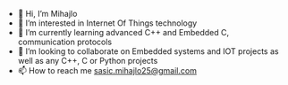 - 👋 Hi, I’m Mihajlo
- 👀 I’m interested in Internet Of Things technology
- 🌱 I’m currently learning advanced C++ and Embedded C, communication protocols
- 💞️ I’m looking to collaborate on Embedded systems and IOT projects as well as any C++, C or Python projects
- 📫 How to reach me sasic.mihajlo25@gmail.com

<!---
kibshh/kibshh is a ✨ special ✨ repository because its `README.md` (this file) appears on your GitHub profile.
You can click the Preview link to take a look at your changes.
--->
